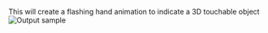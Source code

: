 This will create a flashing hand animation to indicate a 3D touchable object
![Output sample](3Dtouch.gif)
